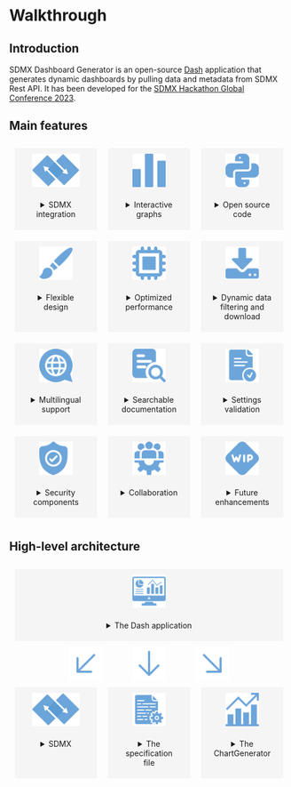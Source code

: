 # Walkthrough

## Introduction

SDMX Dashboard Generator is an open-source [Dash](https://dash.plotly.com) application that generates dynamic dashboards by pulling data and metadata from SDMX Rest API.
It has been developed for the [SDMX Hackathon Global Conference 2023](https://www.sdmx2023.org/hackathon).

## Main features

<div style="display: flex;">
  <div style="flex: 1; text-align: center; margin: 10px; background-color: rgba(200, 200, 200, 0.15);">
  <img src="_static/sdmx.png" style="max-height: 60px; margin: 10px;"/>
  <details close style="margin: 10px;";><summary style="margin: 10px;text-align: center;">SDMX integration</summary>

  Version 2.1 supported

  Reading of settings file (`.yaml`) for data and metadata retrieval

  </details></div>
  
  <div style="flex: 1; text-align: center; margin: 10px; background-color: rgba(200, 200, 200, 0.15);">
  <img src="_static/bars.png" style="max-height: 60px; margin: 10px;"/>
  <details close style="margin: 10px;"><summary style="margin: 10px;text-align: center;">Interactive graphs</summary>
  
  Plotly for interactive visualization

  Multiple charts supported: KPIs, line, pie and bar charts

  </details></div>

  <div style="flex: 1; text-align: center; margin: 10px; background-color: rgba(200, 200, 200, 0.15);">
  <img src="_static/python.png" style="max-height: 60px; margin: 10px;"/>
  <details close style="margin: 10px;"><summary style="margin: 10px;text-align: center;">Open source code</summary>

  Apache 2.0 licence

  Open-source libraries

  </details></div>

</div>

<div style="display: flex">
  <div style="flex: 1; text-align: center; margin: 10px; background-color: rgba(200, 200, 200, 0.15);">
  <img src="_static/pen.png" style="max-height: 60px; margin: 10px;"/>
  <details close style="margin: 10px;"><summary style="margin: 10px;text-align: center;">Flexible design</summary>

  Position and size automatically adjusted

  Bootstrap components to modify themes, icons and incorporate HTML5 elements

  </details></div>
  
  <div style="flex: 1; text-align: center; margin: 10px; background-color: rgba(200, 200, 200, 0.15);">
  <img src="_static/cpu.png" style="max-height: 60px; margin: 10px;"/>
  <details close style="margin: 10px;"><summary style="margin: 10px;text-align: center;">Optimized performance</summary>

  Data and metadata asynchronous retrieval

  Caching methods for better user navigation

  </details></div>

  <div style="flex: 1; text-align: center; margin: 10px; background-color: rgba(200, 200, 200, 0.15);">
  <img src="_static/download.png" style="max-height: 60px; margin: 10px;"/>
  <details close style="margin: 10px;"><summary style="margin: 10px;text-align: center;">Dynamic data filtering and download</summary>

  Data accessible with table format supported by dynamic filters and download export (CSV)

  </details></div>

</div>

<div style="display: flex;">
  <div style="flex: 1; text-align: center; margin: 10px; background-color: rgba(200, 200, 200, 0.15);">
  <img src="_static/language.png" style="max-height: 60px; margin: 10px;"/>
  <details close style="margin: 10px;"><summary style="margin: 10px;text-align: center;">Multilingual support</summary>

  Multi-lingual metadata to access titles, labels and info buttons in the desired language, when supported by SDMX

  Automatic titles and subtitles in multiple languages, when specified by the user

  </details></div>
  
  <div style="flex: 1; text-align: center; margin: 10px; background-color: rgba(200, 200, 200, 0.15);">
  <img src="_static/search.png" style="max-height: 60px; margin: 10px;"/>
  <details close style="margin: 10px;"><summary style="margin: 10px;text-align: center;">Searchable documentation</summary>

  Sphinx documentation automatically updated to support the exploration of the material

  Documentation deployment via GitHub Actions

  </details></div>

  <div style="flex: 1; text-align: center; margin: 10px; background-color: rgba(200, 200, 200, 0.15);">
  <img src="_static/valid.png" style="max-height: 60px; margin: 10px;"/>
  <details close style="margin: 10px;"><summary style="margin: 10px;text-align: center;">Settings validation</summary>

  Text messages are displayed when exceptions are encountered, to guide with the right configuration of the settings

  Software engineering components (i.e. unit tests using pytest, coverage reporting, continuous integration using tox, automated license monitoring, code linting using pyling and flake8)

  </details></div>

</div>

<div style="display: flex">
  <div style="flex: 1; text-align: center; margin: 10px; background-color: rgba(200, 200, 200, 0.15);">
  <img src="_static/security.png" style="max-height: 60px; margin: 10px;"/>
  <details close style="margin: 10px;"><summary style="margin: 10px;text-align: center;">Security components</summary>

  Security testing using bandit

  Software composition analysis using GitHub Dependabot

  Secret scanning using Github Advanced Security

  </details></div>
  
  <div style="flex: 1; text-align: center; margin: 10px; background-color: rgba(200, 200, 200, 0.15);">
  <img src="_static/team.png" style="max-height: 60px; margin: 10px;"/>
  <details close style="margin: 10px;"><summary style="margin: 10px;text-align: center;">Collaboration</summary>

  User-independent access within the same company and across countries

  Worldwide contribution (feedback and pull requests via Github) are welcome

  </details></div>

  <div style="flex: 1; text-align: center; margin: 10px; background-color: rgba(200, 200, 200, 0.15);">
  <img src="_static/work-in-progress.png" style="max-height: 60px; margin: 10px;"/>
  <details close style="margin: 10px;"><summary style="margin: 10px;text-align: center;">Future enhancements</summary>

  Settings in a new tab or dropdown menu

  Interactivity (search, simulation)

  Add support for other chart types (mix, map, dual-axis, flows, network, outlier)

  </details></div>

</div>

## High-level architecture

<div style="display: flex;">
  <div style="flex: 1; text-align: center; margin: 10px; background-color: rgba(200, 200, 200, 0.15);">
  <img src="_static/dashboard.png" style="max-height: 60px; margin: 10px;"/>
  <details close style="margin: 10px; text-align: left";><summary style="margin: 10px;text-align: center;">The Dash application</summary>

  source code contained in the file `app.py`

  can run both on locally or shared across the domain

  follows the guidelines provided in the [SDMX Hackathon Global Conference 2023 Terms of Reference](https://sdmx.org/wp-content/uploads/SDMX-Hackathon-2023-ToRrev.pdf) (e.g. a maximum of three charts per row is allowed)

  </details></div>
  
</div>

<div style="display: flex">

  <div style="flex: 1; text-align: right;">
  <img src="_static/left-arrow.png" style="max-height: 60px;"/>
  </div>
  
  <div style="flex: 1; text-align: center;">
  <img src="_static/down-arrow.png" style="max-height: 60px;"/>
  </div>

  <div style="flex: 1; text-align: left;">
  <img src="_static/right-arrow.png" style="max-height: 60px;"/>
  </div>

</div>

<div style="display: flex">
  <div style="flex: 1; text-align: center; margin: 10px; background-color: rgba(200, 200, 200, 0.15);">
  <img src="_static/sdmx.png" style="max-height: 60px; margin: 10px;"/>
  <details close style="margin: 10px; text-align: left";><summary style="margin: 10px;text-align: center;">SDMX</summary>

  Leveraging two classes, `SDMXData` and `SDMXMetadata`, built on top of [SDMXThon](https://github.com/Meaningful-Data/sdmxthon)

  Metadata (e.g. codelist for the legend or multilingual support) retrieval through a metadata url (`dataflow`)

  When supported by SDMX, the metadata is retrieved through DSD url (`datastructure`) to increase the speed performance

  </details></div>
  
  <div style="flex: 1; text-align: center; margin: 10px; background-color: rgba(200, 200, 200, 0.15);">
  <img src="_static/configuration.png" style="max-height: 60px; margin: 10px;"/>
  <details close style="margin: 10px; text-align: left";><summary style="margin: 10px;text-align: center;">The specification file</summary>

The SDMX Dashboard Generator requires a `.yaml` file contained in `/yaml` folder with the settings for the dashboard.

Example of `.yaml` structure:

![This is an alt text.](../images/yaml_sample.png "This is a yaml sample.")

- `DashID`: dashboard identifier using any string composed of numbers, letters, and underscores (_), which can be used to compose the URL to display the dashboard. For example, if the base URL of the application is `http://127.0.0.1:5000` and the `DashID` is `eurostat`, the dashboard might be displayed at [http://127.0.0.1:5000/eurostat](http://127.0.0.1:5000/eurostat)

- `Row`: row position of the visual indicated as an integer value 0…3. Up to three charts can share the same row and they are distributed left-right in the order they appear in the specification file. Title, subtitle and footnotes are identified with `Row=0` and `chartType=TITLE` and `chartType=FOOTER` respectively

- `Title`: title description of the chart. If no title is specified, the dashboard shows automatically the name of the requested dataflow, supported by multilingual translation

- `Subtitle`: a string to complement the title description of the chart. If `auto` is provided, the subtitle takes the code name from `legendConcept`. If more than one code name is available, then it will take the first one and append to it `...`. If the subtitle node is empty, no subtitle will be shown

- `Unit`: a string to describe the unit which can be show in the chart if `UnitShow` is set to `Yes`

- `UnitIcon`: a bootstrap icon to be show on top of the KPI. Full list available at: [https://icons.getbootstrap.com/](https://icons.getbootstrap.com)

- `Decimals`: the number of decimals to display

- `chartType`: it can be KPI (i.e. VALUE) or charts (i.e. PIE, LINE and BAR)

- `legendConcept`: indicates the dimension that defines multiple series to be displayed in the visualization (e.g. sectors of the pie chart, each of the lines in a lines chart or each cluster in a bar chart)

- `legendloc`: indicates the legend location which can be TOP, BOTTOM, LEFT, RIGHT or HIDE for no legend. Not applicable to the KPI

- `LabelsYN`: indicates ("Yes"/"No") whether the description of each category is to be displayed on the chart. Not applicable to the KPI

- `xAxisConcept`: indicates the concept to be allocated on the x-axis (e.g. TIME_PERIOD for LINES)

- `yAxisConcept`: indicates the concept to be allocated to the y-axis (e.g. OBS_VALUE)

- `downloadYN`: indicates ("Yes"/"No") whether the download of the data behind the chart

- `dsdLink`: an URL of an application or file containing related the datastructure data

- `metadataLink`: an URL of an application or file containing reference metadata (e.g. used in the info button)

- `DATA`: an URL of an application or file containing data

  </details></div>

  <div style="flex: 1; text-align: center; margin: 10px; background-color: rgba(200, 200, 200, 0.15);">
  <img src="_static/chart.png" style="max-height: 60px; margin: 10px;"/>
  <details close style="margin: 10px; text-align: left";><summary style="margin: 10px;text-align: center;">The ChartGenerator</summary>

  The ChartGenerator is a class contained in the file `src/draw.py`, allowing the user to select the `chartType` from the `.yaml` file:

  - `chartType:VALUE` returns a Key Performance Indicator (KPI), a value corresponding to an observation value at a given point in time displayed in the visual placeholder

  - `chartType:PIE` returns a pie chart composed by the values returned by the query(ies) specified in DATA which sum represents the full circle (360°). Each value defines a sector of x°, proportional to the fraction of the total it represents

  - `chartType:LINES` returns a lines chart including one or multiple series, either time series or cross-sectional

  - `chartType:BARS` returns a vertical bars chart including one or multiple series (clustered bars), either time series or cross-sectional

  Each function, with the exception of the one returning the KPI, makes use of `decorator` elements for enriching the chart with style elements (e.g. legendlocation).

  </details></div>

</div>
